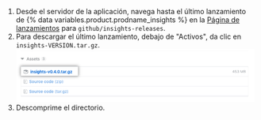 1. Desde el servidor de la aplicación, navega hasta el último lanzamiento de {% data variables.product.prodname_insights %} en la [Página de lanzamientos](https://github.com/github/insights-releases/releases/latest) para `github/insights-releases`.
2. Para descargar el último lanzamiento, debajo de "Activos", da clic en `insights-VERSION.tar.gz`. ![Activo de instalación](/assets/images/help/insights/installation-tgz.png)
3. Descomprime el directorio.
